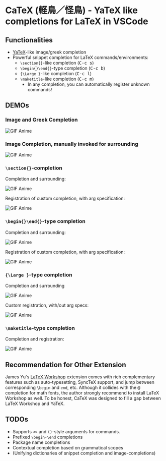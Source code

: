 # CaTeX (軽鳥／怪鳥) - YaTeX like completions for LaTeX in VSCode

## Functionalities

- [YaTeX]-like image/greek completion
- Powerful snippet completion for LaTeX commands/environments:
  - `\section{}`-like completion (<kbd>C-c s</kbd>)
  - `\begin{}\end{}`-type completion (<kbd>C-c b</kbd>)
  - `{\Large }`-like completion (<kbd>C-c l</kbd>)
  - `\maketitle`-like completion (<kbd>C-c m</kbd>)
    - In any completion, you can automatically register unknown commands!

[YaTeX]: https://yatex.org

## DEMOs

### Image and Greek Completion

![GIF Anime](images/image-and-greek.gif)

### Image Completion, manually invoked for surrounding

![GIF Anime](images/image-invoked.gif)

### `\section{}`-completion

Completion and surrounding:

![GIF Anime](images/section-1.gif)

Registration of custom completion, with arg specification:

![GIF Anime](images/section-2.gif)

### `\begin{}\end{}`-type completion

Completion and surrounding:

![GIF Anime](images/env-1.gif)

Registration of custom completion, with arg specification:

![GIF Anime](images/env-2.gif)

### `{\Large }`-type completion

Completion and surrounding

![GIF Anime](images/large-1.gif)

Custom registration, with/out arg specs:

![GIF Anime](images/large-2.gif)

### `\maketitle`-type completion

Completion and registration:

![GIF Anime](images/maketitle-completion.gif)

## Recommendation for Other Extension

James Yu's [LaTeX Workshop] extension comes with rich complementary features such as auto-typesetting, SyncTeX support, and jump between corresponding `\begin` and `end`, etc.
Although it collides with the <kbd>@</kbd> completion for math fonts, the author strongly recommend to install LaTeX Workshop as well.
To be honest, CaTeX was designed to fill a gap between LaTeX Workshop and YaTeX.

[LaTeX Workshop]: https://marketplace.visualstudio.com/items?itemName=James-Yu.latex-workshop

## TODOs

- Supports `<>` and `()`-style arguments for commands.
- Prefixed `\begin-\end` completions
- Package name completions
- Contextual completion based on grammatical scopes
- (Unifying dictionaries of snippet completion and image-completions)
